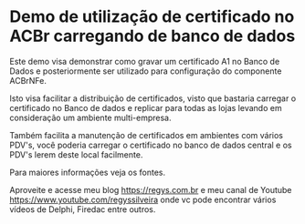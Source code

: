 # Demo de utilização de certificado no ACBr carregando de banco de dados

Este demo visa demonstrar como gravar um certificado A1 no Banco de Dados e posteriormente ser utilizado para configuração do componente ACBrNFe.

Isto visa facilitar a distribuição de certificados, visto que bastaria carregar o certificado no Banco de dados e replicar para todas as lojas levando em consideração um ambiente multi-empresa.

Também facilita a manutenção de certificados em ambientes com vários PDV's, você poderia carregar o certificado no banco de dados central e os PDV's lerem deste local facilmente.

Para maiores informações veja os fontes.

Aproveite e acesse meu blog https://regys.com.br e meu canal de Youtube https://www.youtube.com/regyssilveira onde vc pode encontrar vários vídeos de Delphi, Firedac entre outros.
